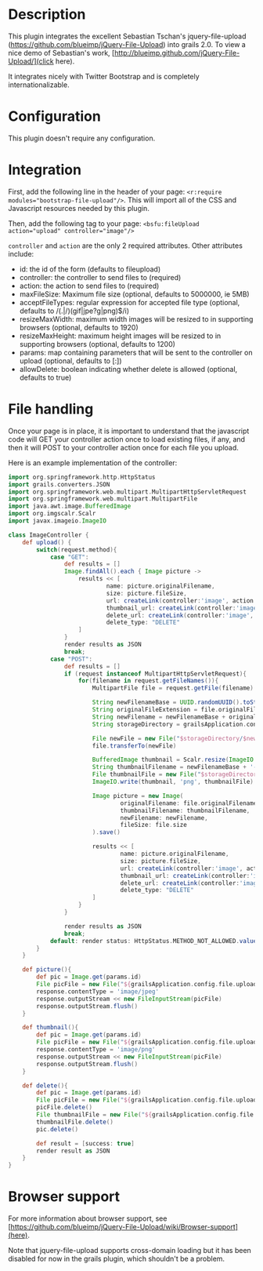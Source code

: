 Description
===========
This plugin integrates the excellent Sebastian Tschan's jquery-file-upload (https://github.com/blueimp/jQuery-File-Upload)
into grails 2.0. To view a nice demo of Sebastian's work, [http://blueimp.github.com/jQuery-File-Upload/](click here).

It integrates nicely with Twitter Bootstrap and is completely internationalizable.

Configuration
=============

This plugin doesn't require any configuration.

Integration
===========

First, add the following line in the header of your page: `<r:require modules="bootstrap-file-upload"/>`.
This will import all of the CSS and Javascript resources needed by this plugin.

Then, add the following tag to your page: `<bsfu:fileUpload action="upload" controller="image"/>`

`controller` and `action` are the only 2 required attributes. Other attributes include:

* id: the id of the form (defaults to fileupload)
* controller: the controller to send files to (required)
* action: the action to send files to (required)
* maxFileSize: Maximum file size (optional, defaults to 5000000, ie 5MB)
* acceptFileTypes: regular expression for accepted file type (optional, defaults to /(\.|\/)(gif|jpe?g|png)$/i)
* resizeMaxWidth: maximum width images will be resized to in supporting browsers (optional, defaults to 1920)
* resizeMaxHeight: maximum height images will be resized to in supporting browsers (optional, defaults to 1200)
* params: map containing parameters that will be sent to the controller on upload (optional, defaults to [:])
* allowDelete: boolean indicating whether delete is allowed (optional, defaults to true)

File handling
=============

Once your page is in place, it is important to understand that the javascript code will GET your controller action once
to load existing files, if any, and then it will POST to your controller action once for each file you upload.

Here is an example implementation of the controller:

```groovy
import org.springframework.http.HttpStatus
import grails.converters.JSON
import org.springframework.web.multipart.MultipartHttpServletRequest
import org.springframework.web.multipart.MultipartFile
import java.awt.image.BufferedImage
import org.imgscalr.Scalr
import javax.imageio.ImageIO

class ImageController {
    def upload() {
        switch(request.method){
            case "GET":
                def results = []
                Image.findAll().each { Image picture ->
                    results << [
                            name: picture.originalFilename,
                            size: picture.fileSize,
                            url: createLink(controller:'image', action:'picture', id: picture.id),
                            thumbnail_url: createLink(controller:'image', action:'thumbnail', id: picture.id),
                            delete_url: createLink(controller:'image', action:'delete', id: picture.id),
                            delete_type: "DELETE"
                    ]
                }
                render results as JSON
                break;
            case "POST":
                def results = []
                if (request instanceof MultipartHttpServletRequest){
                    for(filename in request.getFileNames()){
                        MultipartFile file = request.getFile(filename)

                        String newFilenameBase = UUID.randomUUID().toString()
                        String originalFileExtension = file.originalFilename.substring(file.originalFilename.lastIndexOf("."))
                        String newFilename = newFilenameBase + originalFileExtension
                        String storageDirectory = grailsApplication.config.file.upload.directory?:'/tmp'

                        File newFile = new File("$storageDirectory/$newFilename")
                        file.transferTo(newFile)

                        BufferedImage thumbnail = Scalr.resize(ImageIO.read(newFile), 290);
                        String thumbnailFilename = newFilenameBase + '-thumbnail.png'
                        File thumbnailFile = new File("$storageDirectory/$thumbnailFilename")
                        ImageIO.write(thumbnail, 'png', thumbnailFile)

                        Image picture = new Image(
                                originalFilename: file.originalFilename,
                                thumbnailFilename: thumbnailFilename,
                                newFilename: newFilename,
                                fileSize: file.size
                        ).save()

                        results << [
                                name: picture.originalFilename,
                                size: picture.fileSize,
                                url: createLink(controller:'image', action:'picture', id: picture.id),
                                thumbnail_url: createLink(controller:'image', action:'thumbnail', id: picture.id),
                                delete_url: createLink(controller:'image', action:'delete', id: picture.id),
                                delete_type: "DELETE"
                        ]
                    }
                }

                render results as JSON
                break;
            default: render status: HttpStatus.METHOD_NOT_ALLOWED.value()
        }
    }

    def picture(){
        def pic = Image.get(params.id)
        File picFile = new File("${grailsApplication.config.file.upload.directory?:'/tmp'}/${pic.newFilename}")
        response.contentType = 'image/jpeg'
        response.outputStream << new FileInputStream(picFile)
        response.outputStream.flush()
    }

    def thumbnail(){
        def pic = Image.get(params.id)
        File picFile = new File("${grailsApplication.config.file.upload.directory?:'/tmp'}/${pic.thumbnailFilename}")
        response.contentType = 'image/png'
        response.outputStream << new FileInputStream(picFile)
        response.outputStream.flush()
    }

    def delete(){
        def pic = Image.get(params.id)
        File picFile = new File("${grailsApplication.config.file.upload.directory?:'/tmp'}/${pic.newFilename}")
        picFile.delete()
        File thumbnailFile = new File("${grailsApplication.config.file.upload.directory?:'/tmp'}/${pic.thumbnailFilename}")
        thumbnailFile.delete()
        pic.delete()

        def result = [success: true]
        render result as JSON
    }
}

```

Browser support
===============

For more information about browser support, see [https://github.com/blueimp/jQuery-File-Upload/wiki/Browser-support](here).

Note that jquery-file-upload supports cross-domain loading but it has been disabled for now in the grails plugin,
which shouldn't be a problem.